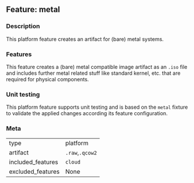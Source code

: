 ## Feature: metal
### Description
<website-feature>
This platform feature creates an artifact for (bare) metal systems.
</website-feature>

### Features
This feature creates a (bare) metal compatible image artifact as an `.iso` file and includes further metal related stuff like standard kernel, etc. that are required for physical components.


### Unit testing
This platform feature supports unit testing and is based on the `metal` fixture to validate the applied changes according its feature configuration.

### Meta
|||
|---|---|
|type|platform|
|artifact|`.raw`,`.qcow2`|
|included_features|`cloud`|
|excluded_features|None|
